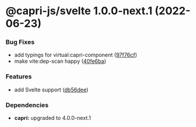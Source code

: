 # @capri-js/svelte 1.0.0-next.1 (2022-06-23)


### Bug Fixes

* add typings for virtual:capri-component ([97f76cf](https://github.com/capri-js/capri/commit/97f76cf1a12ffc7b77abe549558a7186924345f6))
* make vite:dep-scan happy ([40fe6ba](https://github.com/capri-js/capri/commit/40fe6bae7bc86a3f6f5970202b0fc13c3a59e0bb))


### Features

* add Svelte support ([db56dee](https://github.com/capri-js/capri/commit/db56deea004349fd0d74194bd72db815fccba5d5))





### Dependencies

* **capri:** upgraded to 4.0.0-next.1
